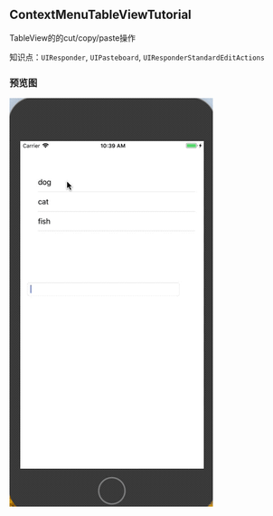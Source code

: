 ContextMenuTableViewTutorial
-----------

TableView的的cut/copy/paste操作

知识点：`UIResponder`, `UIPasteboard`, `UIResponderStandardEditActions`

### 预览图
![ContextMenuTableViewTutorial](./ContextMenuTableViewTutorial.gif)


